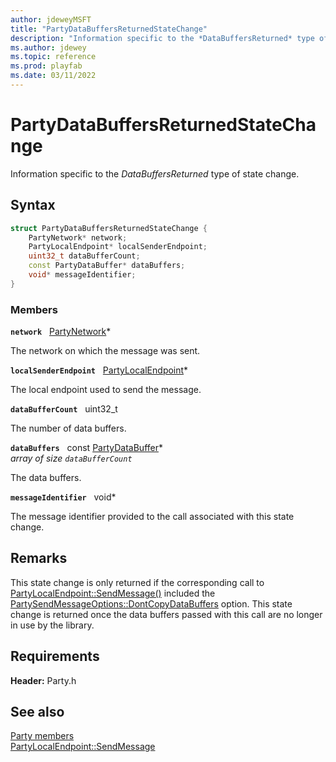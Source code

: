 ```yaml
---
author: jdeweyMSFT
title: "PartyDataBuffersReturnedStateChange"
description: "Information specific to the *DataBuffersReturned* type of state change."
ms.author: jdewey
ms.topic: reference
ms.prod: playfab
ms.date: 03/11/2022
---
```


# PartyDataBuffersReturnedStateChange  

Information specific to the *DataBuffersReturned* type of state change.  

## Syntax  
  
```cpp
struct PartyDataBuffersReturnedStateChange {  
    PartyNetwork* network;  
    PartyLocalEndpoint* localSenderEndpoint;  
    uint32_t dataBufferCount;  
    const PartyDataBuffer* dataBuffers;  
    void* messageIdentifier;  
}  
```
  
### Members  
  
**`network`** &nbsp; [PartyNetwork](../classes/PartyNetwork/partynetwork.md)*  
  
The network on which the message was sent.
  
**`localSenderEndpoint`** &nbsp; [PartyLocalEndpoint](../classes/PartyLocalEndpoint/partylocalendpoint.md)*  
  
The local endpoint used to send the message.
  
**`dataBufferCount`** &nbsp; uint32_t  
  
The number of data buffers.
  
**`dataBuffers`** &nbsp; const [PartyDataBuffer](partydatabuffer.md)*  
*array of size `dataBufferCount`*  
  
The data buffers.
  
**`messageIdentifier`** &nbsp; void*  
  
The message identifier provided to the call associated with this state change.
  
## Remarks  
  
This state change is only returned if the corresponding call to [PartyLocalEndpoint::SendMessage()](../classes/PartyLocalEndpoint/methods/partylocalendpoint_sendmessage.md) included the [PartySendMessageOptions::DontCopyDataBuffers](../enums/partysendmessageoptions.md) option. This state change is returned once the data buffers passed with this call are no longer in use by the library.
  
## Requirements  
  
**Header:** Party.h
  
## See also  
[Party members](../party_members.md)  
[PartyLocalEndpoint::SendMessage](../classes/PartyLocalEndpoint/methods/partylocalendpoint_sendmessage.md)
  
  
